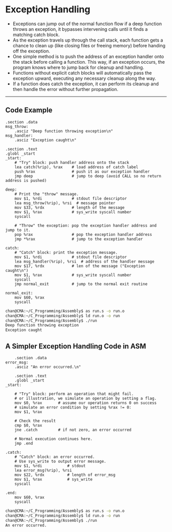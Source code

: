 # Exception Handling 

- Exceptions can jump out of the normal function flow if a deep function throws an exception, it bypasses intervening calls until it finds a matching catch block.
- As the exception travels up through the call stack, each function gets a chance to clean up (like closing files or freeing memory) before handing off the exception.
- One simple method is to push the address of an exception handler onto the stack before calling a function. This way, if an exception occurs, the program knows where to jump back for cleanup and handling.
- Functions without explicit catch blocks will automatically pass the exception upward, executing any necessary cleanup along the way.
- If a function does catch the exception, it can perform its cleanup and then handle the error without further propagation.

---

## Code Example

```assembly
.section .data
msg_throw:
    .asciz "Deep function throwing exception\n"
msg_handler:
    .asciz "Exception caught\n"

.section .text
.globl _start
_start:
    # "Try" block: push handler address onto the stack
    lea catch(%rip), %rax    # load address of catch label
    push %rax                # push it as our exception handler
    jmp deep                 # jump to deep (avoid CALL so no return address is pushed)

deep:
    # Print the "throw" message.
    mov $1, %rdi             # stdout file descriptor
    lea msg_throw(%rip), %rsi  # message pointer
    mov $33, %rdx            # length of the message
    mov $1, %rax             # sys_write syscall number
    syscall

    # "Throw" the exception: pop the exception handler address and jump to it.
    pop %rax                 # pop the exception handler address
    jmp *%rax                # jump to the exception handler

catch:
    # "Catch" block: print the exception message.
    mov $1, %rdi             # stdout file descriptor
    lea msg_handler(%rip), %rsi  # address of the handler message
    mov $17, %rdx            # len of the message ("Exception caught\n")
    mov $1, %rax             # sys_write syscall number
    syscall
    jmp normal_exit          # jump to the normal exit routine               

normal_exit:
    mov $60, %rax           
    syscall
```

```sh
chan@CMA:~/C_Programming/Assembly$ as run.s -o run.o
chan@CMA:~/C_Programming/Assembly$ ld run.o -o run
chan@CMA:~/C_Programming/Assembly$ ./run
Deep function throwing exception
Exception caught
```



## A Simpler Exception Handling Code in ASM

```assembly
    .section .data
error_msg:
    .asciz "An error occurred.\n"

    .section .text
    .globl _start
_start:
    
    # "Try" block: perform an operation that might fail.
    # or illustration, we simulate an operation by setting a flag.
    mov $0, %rax       # assume our operation returns 0 on success
    # simulate an error condition by setting %rax != 0:
    mov $1, %rax

    # Check the result
    cmp $0, %rax
    jne .catch         # if not zero, an error occurred

    # Normal execution continues here.
    jmp .end

.catch:
    # "Catch" block: an error occurred.
    # Use sys_write to output error message.
    mov $1, %rdi           # stdout
    lea error_msg(%rip), %rsi
    mov $22, %rdx          # length of error_msg
    mov $1, %rax           # sys_write
    syscall

.end:
    mov $60, %rax         
    syscall
```

```sh
chan@CMA:~/C_Programming/Assembly$ as run.s -o run.o
chan@CMA:~/C_Programming/Assembly$ ld run.o -o run
chan@CMA:~/C_Programming/Assembly$ ./run
An error occurred.
```

